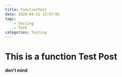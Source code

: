 ```yaml
---
title: functionTest
date: 2020-04-21 13:57:01
tags:
    - Testing
    - Tech
categories: Testing
---
```


# This is a function Test Post
**don't mind**